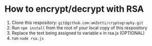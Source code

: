 <h1>How to encrypt/decrypt with RSA</h1>

<ol>
	<li>Clone this respository: <code>git@github.com:amZotti/cryptography.git</code></li>
	<li>Run <code>npm install</code> from the root of your local copy of this respository</li>
	<li>Replace the text being assigned to variable <code>m</code> in rsa.js (OPTIONAL)</li>
	<li>run <code>node rsa.js</code></li>
</ol>
